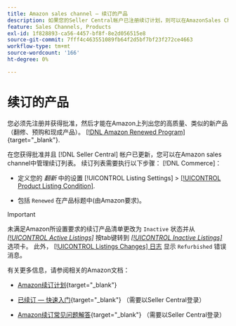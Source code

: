 ```yaml
---
title: Amazon sales channel — 续订的产品
description: 如果您的Seller Central帐户已注册续订计划，则可以在AmazonSales Channel中管理续订列表。
feature: Sales Channels, Products
exl-id: 1f828893-ca56-4457-bf8f-8e2d056515e8
source-git-commit: 7fff4c463551089fb64f2d5bf7bf23f272ce4663
workflow-type: tm+mt
source-wordcount: '166'
ht-degree: 0%

---
```


# 续订的产品

您必须先注册并获得批准，然后才能在Amazon上列出您的高质量、类似的新产品（翻修、预购和现成产品）。 [[!DNL Amazon Renewed Program]](https://sell.amazon.com/programs/renewed.html){target="_blank"}.

在您获得批准并且 [!DNL Seller Central] 帐户已更新，您可以在Amazon sales channel中管理续订列表。 续订列表需要执行以下步骤： [!DNL Commerce]：

- 定义您的 _翻新_ 中的设置 [!UICONTROL Listing Settings] > [[!UICONTROL Product Listing Condition]](./product-listing-condition.md).

- 包括 `Renewed` 在产品标题中(由Amazon要求)。

>[!IMPORTANT]
>
>未满足Amazon所设置要求的续订产品清单更改为 `Inactive` 状态并从 *[[!UICONTROL Active Listings]](./active-listings.md)* 按tab键转到 *[[!UICONTROL Inactive Listings]](./inactive-listings.md)* 选项卡。 此外， [[!UICONTROL Listings Changes] 日志](./listing-changes-log.md) 显示 `Refurbished` 错误消息。

有关更多信息，请参阅相关的Amazon文档：

- [Amazon续订计划](https://sell.amazon.com/programs/renewed.html){target="_blank"}

- [已续订 — 快速入门](https://sellercentral.amazon.com/gp/help/help.html/?itemID=201648580){target="_blank"} （需要以Seller Central登录）

- [Amazon续订常见问题解答](https://sellercentral.amazon.com/gp/help/help.html?itemID=202190060){target="_blank"} （需要以Seller Central登录）
